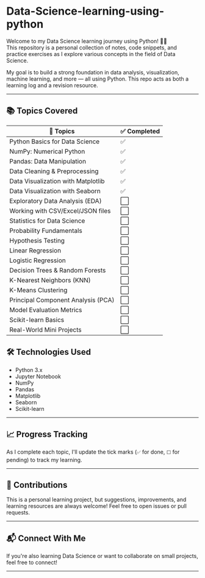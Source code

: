 # Data-Science-learning-using-python

Welcome to my Data Science learning journey using Python! 🧠🐍  
This repository is a personal collection of notes, code snippets, and practice exercises as I explore various concepts in the field of Data Science.

My goal is to build a strong foundation in data analysis, visualization, machine learning, and more — all using Python. This repo acts as both a learning log and a revision resource.

---
## 📚 Topics Covered


<table>
  <thead>
    <tr>
      <th>📌 Topics</th>
      <th>✅ Completed</th>
    </tr>
  </thead>
  <tbody>
    <tr><td>Python Basics for Data Science</td><td>✅</td></tr>
    <tr><td>NumPy: Numerical Python</td><td>✅</td></tr>
    <tr><td>Pandas: Data Manipulation</td><td>✅</td></tr>
    <tr><td>Data Cleaning & Preprocessing</td><td>✅</td></tr>
    <tr><td>Data Visualization with Matplotlib</td><td>✅</td></tr>
    <tr><td>Data Visualization with Seaborn</td><td>✅</td></tr>
    <tr><td>Exploratory Data Analysis (EDA)</td><td>⬜</td></tr>
    <tr><td>Working with CSV/Excel/JSON files</td><td>⬜</td></tr>
    <tr><td>Statistics for Data Science</td><td>⬜</td></tr>
    <tr><td>Probability Fundamentals</td><td>⬜</td></tr>
    <tr><td>Hypothesis Testing</td><td>⬜</td></tr>
    <tr><td>Linear Regression</td><td>⬜</td></tr>
    <tr><td>Logistic Regression</td><td>⬜</td></tr>
    <tr><td>Decision Trees & Random Forests</td><td>⬜</td></tr>
    <tr><td>K-Nearest Neighbors (KNN)</td><td>⬜</td></tr>
    <tr><td>K-Means Clustering</td><td>⬜</td></tr>
    <tr><td>Principal Component Analysis (PCA)</td><td>⬜</td></tr>
    <tr><td>Model Evaluation Metrics</td><td>⬜</td></tr>
    <tr><td>Scikit-learn Basics</td><td>⬜</td></tr>
    <tr><td>Real-World Mini Projects</td><td>⬜</td></tr>
  </tbody>
</table>

## 🛠 Technologies Used

- Python 3.x
- Jupyter Notebook
- NumPy
- Pandas
- Matplotlib
- Seaborn
- Scikit-learn

---

## 📈 Progress Tracking

As I complete each topic, I'll update the tick marks (`✅` for done, `⬜` for pending) to track my learning.

---

## 🤝 Contributions

This is a personal learning project, but suggestions, improvements, and learning resources are always welcome! Feel free to open issues or pull requests.

---

## 📬 Connect With Me

If you're also learning Data Science or want to collaborate on small projects, feel free to connect!

---


